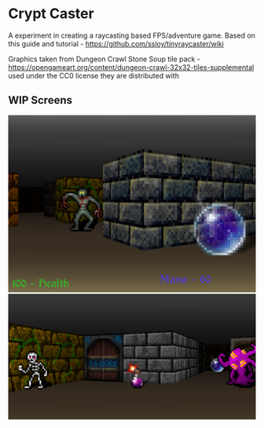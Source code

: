 # Crypt Caster

A experiment in creating a raycasting based FPS/adventure game.
Based on this guide and tutorial - https://github.com/ssloy/tinyraycaster/wiki

Graphics taken from Dungeon Crawl Stone Soup tile pack - https://opengameart.org/content/dungeon-crawl-32x32-tiles-supplemental used under the CC0 license they are distributed with

## WIP Screens

![screen shot 1](./docs/Screenshot%202022-03-26%20191338.png)
![screen shot 1](./docs/Screenshot%202022-03-26%20191637.png)
